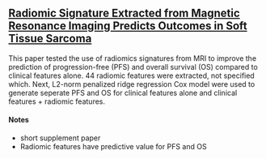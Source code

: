 ## [Radiomic Signature Extracted from Magnetic Resonance Imaging Predicts Outcomes in Soft Tissue Sarcoma](https://www.redjournal.org/article/S0360-3016(17)31240-3/fulltext)

This paper tested the use of radiomics signatures from MRI to improve the prediction of progression-free (PFS) and overall survival (OS) compared to clinical features alone. 44 radiomic features were extracted, not specified which. Next, L2-norm penalized ridge regression Cox model were used to generate seperate PFS and OS for clinical features alone and clinical features + radiomic features.

#### Notes

- short supplement paper
- Radiomic features have predictive value for PFS and OS